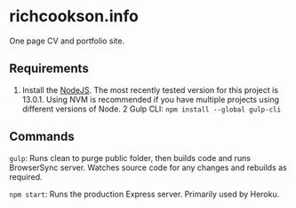 # richcookson.info

One page CV and portfolio site. 

## Requirements

1. Install the [NodeJS](https://nodejs.org/en/). The most recently tested version for this project is 13.0.1. Using NVM is recommended if you have multiple projects using different versions of Node.
2  Gulp CLI: `npm install --global gulp-cli`

## Commands

`gulp`: Runs clean to purge public folder, then builds code and runs BrowserSync server. Watches source code for any changes and rebuilds as required.

`npm start`: Runs the production Express server. Primarily used by Heroku.
